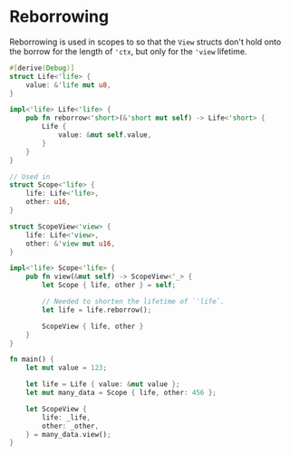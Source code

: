 # Reborrowing

Reborrowing is used in scopes to so that the `View` structs don't hold onto the borrow for the length of `'ctx`, but only for the `'view` lifetime.

```rust
#[derive(Debug)]
struct Life<'life> {
    value: &'life mut u8,
}

impl<'life> Life<'life> {
    pub fn reborrow<'short>(&'short mut self) -> Life<'short> {
        Life {
            value: &mut self.value,
        }
    }
}

// Used in
struct Scope<'life> {
    life: Life<'life>,
    other: u16,
}

struct ScopeView<'view> {
    life: Life<'view>,
    other: &'view mut u16,
}

impl<'life> Scope<'life> {
    pub fn view(&mut self) -> ScopeView<'_> {
        let Scope { life, other } = self;

        // Needed to shorten the lifetime of `'life`.
        let life = life.reborrow();

        ScopeView { life, other }
    }
}

fn main() {
    let mut value = 123;

    let life = Life { value: &mut value };
    let mut many_data = Scope { life, other: 456 };

    let ScopeView {
        life: _life,
        other: _other,
    } = many_data.view();
}
```
